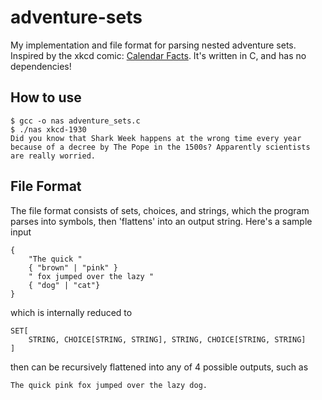 # adventure-sets
My implementation and file format for parsing nested adventure sets. Inspired by the xkcd comic: [Calendar Facts](https://xkcd.com/1930/). It's written in C, and has no dependencies!

## How to use

    $ gcc -o nas adventure_sets.c
    $ ./nas xkcd-1930
    Did you know that Shark Week happens at the wrong time every year because of a decree by The Pope in the 1500s? Apparently scientists are really worried.

## File Format

The file format consists of sets, choices, and strings, which the program parses into symbols, then 'flattens' into an output string. Here's a sample input

    {
        "The quick "
        { "brown" | "pink" }
        " fox jumped over the lazy "
        { "dog" | "cat"}
    }

which is internally reduced to

    SET[
        STRING, CHOICE[STRING, STRING], STRING, CHOICE[STRING, STRING]
    ]

then can be recursively flattened into any of 4 possible outputs, such as

    The quick pink fox jumped over the lazy dog.
